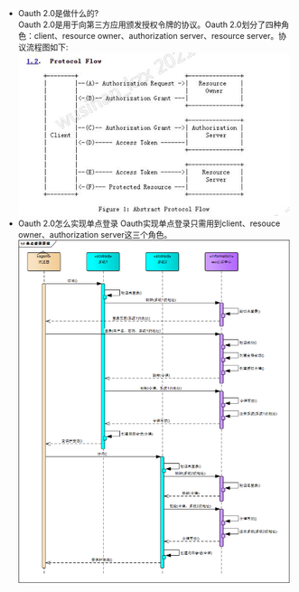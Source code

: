+ Oauth 2.0是做什么的?  
Oauth 2.0是用于向第三方应用颁发授权令牌的协议。Oauth 2.0划分了四种角色：client、resource owner、authorization server、resource server。协议流程图如下:
![oauth_flow](picture/oauth_flow.jpg)
+ Oauth 2.0怎么实现单点登录
Oauth实现单点登录只需用到client、resouce owner、authorization server这三个角色。
![sso_flow](picture/sso_flow.png)